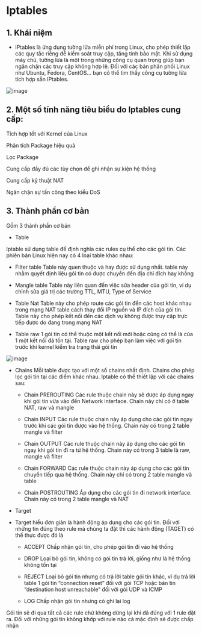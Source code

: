 # Iptables
## 1. Khái niệm  
- IPtables là ứng dụng tường lửa miễn phí trong Linux, cho phép thiết lập các quy tắc riêng để kiểm soát truy cập, tăng tính bảo mật. Khi sử dụng máy chủ, tường lửa là một trong những công cụ quan trọng giúp bạn ngăn chặn các truy cập không hợp lệ. Đối với các bản phân phối Linux như Ubuntu, Fedora, CentOS… bạn có thể tìm thấy công cụ tường lửa tích hợp sẵn IPtables.

![image](https://user-images.githubusercontent.com/105496635/188356161-7460d5e3-9de6-4204-94cf-773e30d1ef2e.png)

## 2. Một số tính năng tiêu biểu do Iptables cung cấp:
Tích hợp tốt với Kernel của Linux

Phân tích Package hiệu quả

Lọc Package

Cung cấp đầy đủ các tùy chọn để ghi nhận sự kiện hệ thống

Cung cấp kỹ thuật NAT

Ngăn chặn sự tấn công theo kiểu DoS


## 3. Thành phần cơ bản

Gồm 3 thành phần cơ bản
- Table 

Iptable sử dụng table để định nghĩa các rules cụ thể cho các gói tin. Các phiên bản Linux hiện nay có 4 loại table khác nhau:

   + Filter table
Table này quen thuộc và hay được sử dụng nhất. table này nhằm quyết định liệu gói tin có được chuyển đến địa chỉ đích hay không

   + Mangle table
Table này liên quan đến việc sửa header của gói tin, ví dụ chỉnh sửa giá trị các trường TTL, MTU, Type of Service

   + Table Nat
Table này cho phép route các gói tin đến các host khác nhau trong mạng NAT table cách thay đổi IP nguồn và IP đích của gói tin. Table này cho phép kết nối đến các dịch vụ không được truy cập trực tiếp được do đang trong mạng NAT

   + Table raw
1 gói tin có thể thuộc một kết nối mới hoặc cũng có thể là của 1 một kết nối đã tồn tại. Table raw cho phép bạn làm việc với gói tin trước khi kernel kiểm tra trạng thái gói tin

![image](https://user-images.githubusercontent.com/105496635/188356875-bb8f0767-b22f-4ee3-ade9-4bf097c014a0.png)


- Chains
Mỗi table được tạo với một số chains nhất định. Chains cho phép lọc gói tin tại các điểm khác nhau. Iptable có thể thiết lập với các chains sau:

   + Chain PREROUTING
Các rule thuộc chain này sẽ được áp dụng ngay khi gói tin vừa vào đến Network interface. Chain này chỉ có ở table NAT, raw và mangle

   + Chain INPUT
Các rule thuộc chain này áp dụng cho các gói tin ngay trước khi các gói tin được vào hệ thống. Chain này có trong 2 table mangle và filter

   + Chain OUTPUT
Các rule thuộc chain này áp dụng cho các gói tin ngay khi gói tin đi ra từ hệ thống. Chain này có trong 3 table là raw, mangle và filter

   + Chain FORWARD
Các rule thuộc chain này áp dụng cho các gói tin chuyển tiếp qua hệ thống. Chain này chỉ có trong 2 table mangle và table

   + Chain POSTROUTING
Áp dụng cho các gói tin đi network interface. Chain này có trong 2 table mangle và NAT

- Target
- Target hiểu đơn giản là hành động áp dụng cho các gói tin. Đối với những tin đúng theo rule mà chúng ta đặt thì các hành động (TAGET) có thể thực được đó là
   + ACCEPT
Chấp nhận gói tin, cho phép gói tin đi vào hệ thống

   + DROP
Loại bỏ gói tin, không có gói tin trả lời, giống như là hệ thống không tồn tại

   + REJECT
Loại bỏ gói tin nhưng có trả lời table gói tin khác, ví dụ trả lời table 1 gói tin “connection reset” đối với gói TCP hoặc bản tin “destination host unreachable” đối với gói UDP và ICMP

   + LOG
Chấp nhận gói tin nhưng có ghi lại log

Gói tin sẽ đi qua tất cả các rule chứ không dừng lại khi đã đúng với 1 rule đặt ra. Đối với những gói tin không khớp với rule nào cả mặc định sẽ được chấp nhận
















